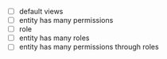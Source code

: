 - [ ] default views
- [ ] entity has many permissions
- [ ] role
- [ ] entity has many roles
- [ ] entity has many permissions through roles
